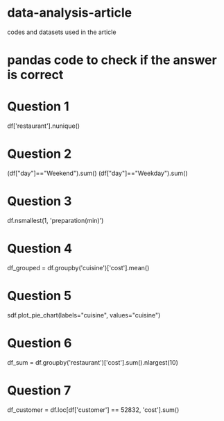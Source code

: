 # data-analysis-article
codes and datasets used in the article

# pandas code to check if the answer is correct

# Question 1
df['restaurant'].nunique()

# Question 2
(df["day"]=="Weekend").sum()
(df["day"]=="Weekday").sum()

# Question 3
df.nsmallest(1, 'preparation(min)')

# Question 4
df_grouped = df.groupby('cuisine')['cost'].mean()

# Question 5
sdf.plot_pie_chart(labels="cuisine", values="cuisine")

# Question 6
df_sum = df.groupby('restaurant')['cost'].sum().nlargest(10)

# Question 7
df_customer = df.loc[df['customer'] == 52832, 'cost'].sum()
